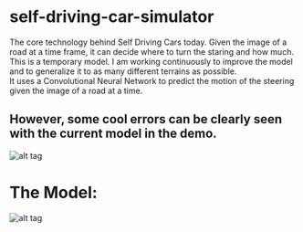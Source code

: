 # self-driving-car-simulator
The core technology behind Self Driving Cars today. Given the image of a road at a time frame, it can decide where to turn the staring and how much. This is a temporary model. I am working continuously to improve the model and to generalize it to as many different terrains as possible.    
It uses a Convolutional Neural Network to predict the motion of the steering given the image of a road at a time.    
## However, some cool errors can be clearly seen with the current model in the demo.    

![alt tag](https://raw.githubusercontent.com/yugrocks/self-driving-car-simulator/master/Demo.gif)    

# The Model:    

![alt tag](https://raw.githubusercontent.com/yugrocks/self-driving-car-simulator/master/model.png)    

